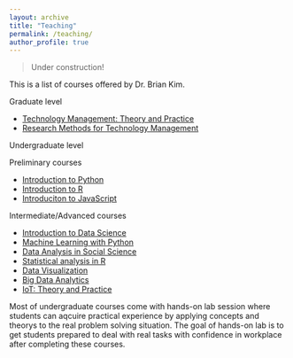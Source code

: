 ```yaml
---
layout: archive
title: "Teaching"
permalink: /teaching/
author_profile: true
---
```


>Under construction!

This is a list of courses offered by Dr. Brian Kim.

Graduate level

- [Technology Management: Theory and Practice](https://github.com/briankimstudio/curriculum/blob/main/courses/tm_theory_practice.md)
- [Research Methods for Technology Management](https://github.com/briankimstudio/curriculum/blob/main/courses/rm_tm.md)

Undergraduate level

Preliminary courses

- [Introduction to Python](https://github.com/briankimstudio/curriculum/blob/main/courses/pre_python.md)
- [Introduction to R](https://github.com/briankimstudio/curriculum/blob/main/courses/pre_r.md)
- [Introduciton to JavaScript](https://github.com/briankimstudio/curriculum/blob/main/courses/pre_js.md)

Intermediate/Advanced courses

- [Introduction to Data Science](https://github.com/briankimstudio/curriculum/blob/main/courses/intro_data_science.md)
- [Machine Learning with Python](https://github.com/briankimstudio/curriculum/blob/main/courses/machine_learning_python.md)
- [Data Analysis in Social Science](https://github.com/briankimstudio/curriculum/blob/main/courses/da_ss.md)
- [Statistical analysis in R](https://github.com/briankimstudio/curriculum/blob/main/courses/sa_r.md)
- [Data Visualization](https://github.com/briankimstudio/curriculum/blob/main/courses/data_visualization.md)
- [Big Data Analytics](https://github.com/briankimstudio/curriculum/blob/main/courses/big_data_analytics.md)
- [IoT: Theory and Practice](https://github.com/briankimstudio/curriculum/blob/main/courses/iot.md)

Most of undergraduate courses come with hands-on lab session where students can aqcuire practical experience by applying concepts and theorys to the real problem solving situation. The goal of hands-on lab is to get students prepared to deal with real tasks with confidence in workplace after completing these courses.

<!-- {% include base_path %}

{% for post in site.teaching reversed %}
  {% include archive-single.html %}
{% endfor %} -->
